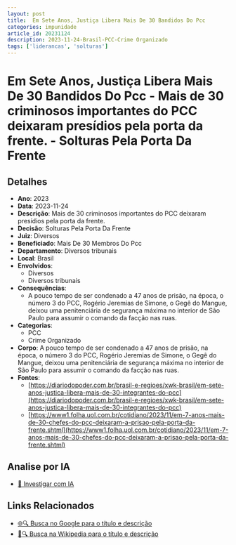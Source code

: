 ```yaml
---
layout: post
title:  Em Sete Anos, Justiça Libera Mais De 30 Bandidos Do Pcc
categories: impunidade
article_id: 20231124
description: 2023-11-24-Brasil-PCC-Crime Organizado
tags: ['liderancas', 'solturas']
---
```


# Em Sete Anos, Justiça Libera Mais De 30 Bandidos Do Pcc - Mais de 30 criminosos importantes do PCC deixaram presídios pela porta da frente. - Solturas Pela Porta Da Frente

## Detalhes
- **Ano**: 2023
- **Data**: 2023-11-24
- **Descrição**: Mais de 30 criminosos importantes do PCC deixaram presídios pela porta da frente.
- **Decisão**: Solturas Pela Porta Da Frente
- **Juiz**: Diversos
- **Beneficiado**: Mais De 30 Membros Do Pcc
- **Departamento**: Diversos tribunais
- **Local**: Brasil
- **Envolvidos**:
  - Diversos
  - Diversos tribunais
- **Consequências**:
  - A pouco tempo de ser condenado a 47 anos de prisão, na época, o número 3 do PCC, Rogério Jeremias de Simone, o Gegê do Mangue, deixou uma penitenciária de segurança máxima no interior de São Paulo para assumir o comando da facção nas ruas.
- **Categorias**:
  - PCC
  - Crime Organizado
- **Corpo**: A pouco tempo de ser condenado a 47 anos de prisão, na época, o número 3 do PCC, Rogério Jeremias de Simone, o Gegê do Mangue, deixou uma penitenciária de segurança máxima no interior de São Paulo para assumir o comando da facção nas ruas.
- **Fontes**:
  - [https://diariodopoder.com.br/brasil-e-regioes/xwk-brasil/em-sete-anos-justica-libera-mais-de-30-integrantes-do-pcc](https://diariodopoder.com.br/brasil-e-regioes/xwk-brasil/em-sete-anos-justica-libera-mais-de-30-integrantes-do-pcc)
  - [https://www1.folha.uol.com.br/cotidiano/2023/11/em-7-anos-mais-de-30-chefes-do-pcc-deixaram-a-prisao-pela-porta-da-frente.shtml](https://www1.folha.uol.com.br/cotidiano/2023/11/em-7-anos-mais-de-30-chefes-do-pcc-deixaram-a-prisao-pela-porta-da-frente.shtml)

## Analise por IA
- [🤖 Investigar com IA](https://www.perplexity.ai/search?q=%22decis%C3%B5es%20judiciais%20Brasil%22%20Em%20Sete%20Anos%2C%20Justi%C3%A7a%20Libera%20Mais%20De%2030%20Bandidos%20Do%20Pcc%20Mais%20de%2030%20criminosos%20importantes%20do%20PCC%20deixaram%20pres%C3%ADdios%20pela%20porta%20da%20frente.%20Brasil%202023-11-24%20Diversos%20Mais%20De%2030%20Membros%20Do%20Pcc)

## Links Relacionados
- [🌐🔍 Busca no Google para o título e descrição](https://www.google.com/search?q=%22decis%C3%B5es%20judiciais%20Brasil%22%20Em%20Sete%20Anos%2C%20Justi%C3%A7a%20Libera%20Mais%20De%2030%20Bandidos%20Do%20Pcc%20Mais%20de%2030%20criminosos%20importantes%20do%20PCC%20deixaram%20pres%C3%ADdios%20pela%20porta%20da%20frente.%20Brasil%202023-11-24%20Diversos%20Mais%20De%2030%20Membros%20Do%20Pcc)
- [📖🔍 Busca na Wikipedia para o título e descrição](https://pt.wikipedia.org/w/index.php?search=%22decis%C3%B5es%20judiciais%20Brasil%22%20Em%20Sete%20Anos%2C%20Justi%C3%A7a%20Libera%20Mais%20De%2030%20Bandidos%20Do%20Pcc%20Mais%20de%2030%20criminosos%20importantes%20do%20PCC%20deixaram%20pres%C3%ADdios%20pela%20porta%20da%20frente.%20Brasil%202023-11-24%20Diversos%20Mais%20De%2030%20Membros%20Do%20Pcc)

